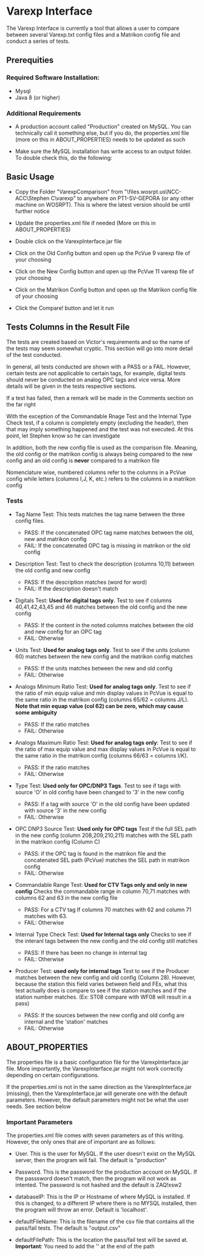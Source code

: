 # Varexp Interface

The Varexp Interface is currently a tool that allows a user to compare between several Varexp.txt config files and a Matrikon config file and conduct a series of tests.

## Prerequities 

### Required Software Installation:

- Mysql
- Java 8 (or higher)

### Additional Requirements 

- A production account called "Production" created on MySQL. You can
  technically call it something else, but if you do, the properties.xml file
(more on this in ABOUT_PROPERTIES) needs
to be updated as such

- Make sure the MySQL installation has write access to an output folder. To
  double check this, do the following:

## Basic Usage

- Copy the Folder "VarexpComparison" from "\\files.wosrpt.us\NCC-ACC\Stephen C\varexp\" to anywhere on
  PT1-SV-GEPORA (or any other machine on WOSRPT). This is where the latest
version should be until further notice
- Update the properties.xml file if needed (More on this in ABOUT_PROPERTIES)
- Double click on the VarexpInterface.jar file 
- Click on the Old Config button and open up the PcVue 9 varexp file of your
  choosing
- Click on the New Config button and open up the PcVue 11 varexp file of your
  choosing
- Click on the Matrikon Config button and open up the Matrikon config file of your
  choosing

- Click the Compare! button and let it run

## Tests Columns in the Result File

 The tests are created based on Victor's requirements and so the name of the
tests may seem somewhat cryptic. This section will go into more detail of the
test conducted.

  In general, all tests conducted are shown with a PASS or a FAIL. However,
certain tests are not applicable to certain tags, for example, digital tests
should never be conducted on analog OPC tags and vice versa. More details will
be given in the tests respective sections.

  If a test has failed, then a remark will be made in the Comments section on
the far right

  With the exception of the Commandable Rnage Test and the Internal Type Check
test, if a column is completely empty (excluding the header), then that may
imply something happened and the test was not executed. At this point, let
Stephen know so he can investigate

  In addition, both the new config file is used as the comparison file.
Meaning, the old config or the matrikon config is always being compared to the
new config and an old config is **never** compared to a matrikon file

   Nomenclature wise, numbered columns refer to the columns in a PcVue config
while letters (columns I,J, K, etc.) refers to the columns in a matrikon
config

### Tests

  * Tag Name Test: This tests matches the tag name between the three config
    files. 
	* PASS: If the concatenated OPC tag name matches between the old, new
	  and matrikon config
	* FAIL: If the concatenated OPC tag is missing in matrikon or the old
	  config

  * Description Test: Test to check the description (columns 10,11) between the old config and
    new config
	* PASS: If the description matches (word for word)
	* FAIL: If the description doesn't match

  * Digitals Test: **Used for digital tags only**. Test to see if columns 40,41,42,43,45 and 46
    matches between the old config and the new config
	* PASS: If the content in the noted columns matches between the old
	  and new config for an OPC tag
	* FAIL: Otherwise

  * Units Test: **Used for analog tags only**. Test to see if the units
    (column 60) matches between the new config and the matrikon config matches
	* PASS: If the units matches between the new and old config
	* FAIL: Otherwise

  * Analogs Minimum Ratio Test: **Used for analog tags only**. Test to see if the ratio of min equip value and min display values in PcVue is equal to the same ratio in the matrikon config (columns 65/62 = columns J/L).
	**Note that min equap value (col 62) can be zero, which may cause some
ambiguity**
	* PASS: If the ratio matches
	* FAIL: Otherwise

  * Analogs Maximum  Ratio Test: **Used for analog tags only**: Test to see if
    the ratio of max equip value and max display values in PcVue is equal to
the same ratio in the matrikon config (columns 66/63 = columns I/K).
	* PASS: If the ratio matches
	* FAIL: Otherwise

  * Type Test: **Used only for OPC/DNP3 Tags**. 
	Test to see if tags with source 'O' in old config have been changed to
'3' in the new config
	* PASS: If a tag with source 'O' in the old config have been updated
	  with source '3' in the new config
	* FAIL: Otherwise

  * OPC DNP3 Source Test: **Used only for OPC tags**
	Test  if the full SEL path in the new config (column 208,209,210,211) matches with the SEL path
in the matrikon config (Column C)
	* PASS: if the OPC tag is found in the matrikon file and the
	  concatenated SEL path (PcVue) matches the SEL path in matrikon
config
	* FAIL: Otherwise

  * Commandable Range Test: **Used for CTV Tags only and only in new config**
	Checks the commandable range in column 70,71 matches with
columns 62 and 63 in the new config file
	* PASS: For a CTV tag If columns 70 matches with 62 and column 71 matches with 63.
	* FAIL: Otherwise

  * Internal Type Check Test: **Used for Internal tags only**
	Checks to see if the interanl tags between the new config and the old
config still matches
	* PASS: If there has been no change in internal tag
	* FAIL: Otherwise

  * Producer Test: **used only for internal tags** Test to see if the Producer matches between the new config
    and old config (Column 28). However, because the station this field varies between field and
FEs, what this test actually does is compare to see if the station matches and
if the station number matches. (Ex: ST08 compare with WF08 will result in a
pass)
	* PASS: If the sources between the new config and old config are
	  internal and the 'station' matches
	* FAIL: Otherwise

## ABOUT_PROPERTIES

The properties file is a basic configuration file for the VarexpInterface.jar
file. More importantly, the VarexpInterface.jar might not work correctly
depending on certain configurations. 

If the properties.xml is not in the same direction as the VarexpInterface.jar
(missing), then the VarexpInterface.jar will generate one with the
default parameters. However, the default parameters might not be what the user
needs. See section below

### Important Parameters

The properties.xml file comes with seven parameters as of this writing.
However, the only ones that are of important are as follows:

* User. This is the user for MySQL. If the user doesn't exist on the MySQL
  server, then the program will fail. The default is "production"
* Password. This is the password for the production account on MySQL. If the
  passsword doesn't match, then the program will not work as intented. The password is not hashed and the default is ZAQ!xsw2 

* databaseIP: This is the IP or Hostname of where MySQL is installed. If this
  is changed, to a different IP where there is no MYSQL installed, then the
  program will throw an error. Default is 'localhost'. 

* defaultFileName: This is the filename of the csv file that contains all the
  pass/fail tests. The default is "output.csv"

* defaultFilePath: This is the location the pass/fail test will be saved at.
  **Important**: You need to add the '\' at the end of the path
